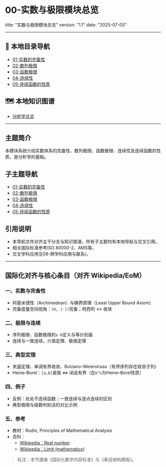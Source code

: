 # 00-实数与极限模块总览

title: "实数与极限模块总览"
version: "1.1"
date: "2025-07-05"

---

## 📁 本地目录导航

- [01-实数的完备性](./01-实数的完备性.md)
- [02-数列极限](./02-数列极限.md)
- [03-函数极限](./03-函数极限.md)
- [04-连续性](./04-连续性.md)
- [05-连续函数的性质](./05-连续函数的性质.md)

## 🗺️ 本地知识图谱

- [分析学总览](../00-分析学总览.md)

---

## 主题简介

本模块系统介绍实数体系的完备性、数列极限、函数极限、连续性及连续函数的性质，是分析学的基础。

## 子主题导航

- [01-实数的完备性](./01-实数的完备性.md)
- [02-数列极限](./02-数列极限.md)
- [03-函数极限](./03-函数极限.md)
- [04-连续性](./04-连续性.md)
- [05-连续函数的性质](./05-连续函数的性质.md)

## 引用说明

- 本导航文件对齐主干分支与知识图谱，所有子主题均有本地导航与交叉引用。
- 相关国际标准参考ISO 80000-2、AMS等。
- 交叉学科应用见08-跨学科应用与联系/。

---

## 国际化对齐与核心条目（对齐 Wikipedia/EoM）

### 一、实数与完备性

- 阿基米德性（Archimedean）与确界原理（Least Upper Bound Axiom）
- 完备度量空间视角：`(ℝ, |·|)`完备；柯西列 ↔ 收敛

### 二、极限与连续

- 序列极限、函数极限的`ε-δ`定义与等价刻画
- 连续与一致连续，介值定理、极值定理

### 三、典型定理

- 夹逼定理、单调有界收敛、Bolzano–Weierstrass（有界序列存在收敛子列）
- Heine–Borel：`[a,b]`紧致 ⇔ 闭且有界（在`ℝ^n`为Heine–Borel性质）

### 四、例子

- 反例：处处不连续函数；一致连续与逐点连续的区别
- 典型极限与级数判别法的对比示例

### 五、参考

- 教材：Rudin, Principles of Mathematical Analysis
- 百科：
  - [Wikipedia：Real number](https://en.wikipedia.org/wiki/Real_number)
  - [Wikipedia：Limit (mathematics)](https://en.wikipedia.org/wiki/Limit_(mathematics))

> 标注：本节遵循《国际化数学内容标准》与《条目结构模板》。
